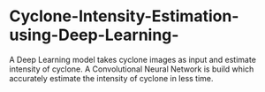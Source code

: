 # Cyclone-Intensity-Estimation-using-Deep-Learning-
A Deep Learning model takes cyclone images as input and estimate intensity of cyclone. A Convolutional Neural Network is build which accurately estimate the intensity of cyclone in less time. 
